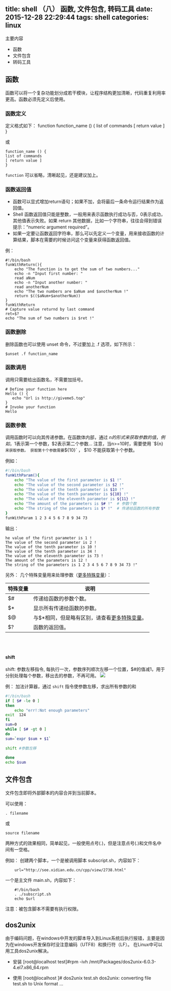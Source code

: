 title: shell （八） 函数, 文件包含, 转码工具
date: 2015-12-28 22:29:44
tags: shell
categories: linux
---

主要内容

* 函数
* 文件包含
* 转码工具
<!-- more  -->

## 函数
函数可以将一个复杂功能划分成若干模块，让程序结构更加清晰，代码重复利用率更高。函数必须先定义后使用。

### 函数定义

定义格式如下：
    function function_name () {
	list of commands
	[ return value ]
    }

或

    function_name () {
	list of commands
	[ return value ]
    }

`function` 可以省略，清晰起见，还是建议加上。

### 函数返回值

* 函数可以显式增加return语句；如果不加，会将最后一条命令运行结果作为返回值。
* Shell 函数返回值只能是整数，一般用来表示函数执行成功与否，0表示成功，其他值表示失败。如果 return 其他数据，比如一个字符串，往往会得到错误提示：“numeric argument required”。
* 如果一定要让函数返回字符串，那么可以先定义一个变量，用来接收函数的计算结果，脚本在需要的时候访问这个变量来获得函数返回值。

例：
```
#!/bin/bash
funWithReturn(){
    echo "The function is to get the sum of two numbers..."
    echo -n "Input first number: "
    read aNum
    echo -n "Input another number: "
    read anotherNum
    echo "The two numbers are $aNum and $anotherNum !"
    return $(($aNum+$anotherNum))
}
funWithReturn
# Capture value returnd by last command
ret=$?
echo "The sum of two numbers is $ret !"
```

### 函数删除
删除函数也可以使用 unset 命令，不过要加上 .f 选项，如下所示：

    $unset .f function_name

### 函数调用
调用只需要给出函数名，不需要加括号。
```
# Define your function here
Hello () {
   echo "Url is http://giveme5.top"
}
# Invoke your function
Hello
```




### 函数参数
调用函数时可以向其传递参数。在函数体内部，通过 $n 的形式来获取参数的值，例如，$1表示第一个参数，$2表示第二个参数...
注意，当n>=10时，需要使用 `${n}` 来获取参数。 获取第十个参数需要 `${10}` ， $10 不能获取第十个参数。

例如：
```bash
#!/bin/bash
funWithParam(){
    echo "The value of the first parameter is $1 !"
    echo "The value of the second parameter is $2 !"
    echo "The value of the tenth parameter is $10 !"
    echo "The value of the tenth parameter is ${10} !"
    echo "The value of the eleventh parameter is ${11} !"
    echo "The amount of the parameters is $# !"  # 参数个数
    echo "The string of the parameters is $* !"  # 传递给函数的所有参数
}
funWithParam 1 2 3 4 5 6 7 8 9 34 73
```

输出：

    he value of the first parameter is 1 !
    The value of the second parameter is 2 !
    The value of the tenth parameter is 10 !
    The value of the tenth parameter is 34 !
    The value of the eleventh parameter is 73 !
    The amount of the parameters is 12 !
    The string of the parameters is 1 2 3 4 5 6 7 8 9 34 73 !"

另外：
几个特殊变量用来处理参数（[更多特殊变量](/2015/12/25/linux/xuegodLinux/godLinux1-24-28-shell/godLinux1-24/#特殊变量)）：

|特殊变量|说明|
|----|----------------------------|
|$#|传递给函数的参数个数。|
|$*|显示所有传递给函数的参数。|
|$@|与$*相同，但是略有区别，请查看[更多特殊变量](/2015/12/25/linux/xuegodLinux/godLinux1-24-28-shell/godLinux1-24/#特殊变量)。|
|$?|函数的返回值。|

<br><br>
#### shift
shift: 参数左移指令, 每执行一次，参数序列顺次左移一个位置，$#的值减1，用于分别处理每个参数，移出去的参数，不再可用。
![](http://7xklqw.com1.z0.glb.clouddn.com/sh_shift.png)

例：
加法计算器，通过 `shift` 指令使参数左移，求出所有参数的和

```bash
#!/bin/bash
if [ $# -le 0 ]
then
	echo "err!:Not enough parameters"
exit  124
fi
sum=0
while [ $# -gt 0 ]
do
sum=`expr $sum + $1`
  
shift #参数左移
  
done
echo $sum
```


## 文件包含
文件包含即将外部脚本的内容合并到当前脚本。

可以使用：

    . filename

或

    source filename

两种方式的效果相同，简单起见，一般使用点号(.)，但是注意点号(.)和文件名中间有一空格。

例如：
创建两个脚本，一个是被调用脚本 subscript.sh，内容如下：
```
    url="http://see.xidian.edu.cn/cpp/view/2738.html"
```

一个是主文件 main.sh，内容如下：
```
    #!/bin/bash
    . ./subscript.sh
    echo $url
```

注意：被包含脚本不需要有执行权限。 


## dos2unix
由于编码问题，在windows中开发的脚本导入到Linux系统后执行报错，主要是因为在windows开发保存时没注意编码（UTF8）和换行符（LF）。
在Linux中可以用工具dos2unix解决。

* 安装
      [root@localhost test]#rpm -ivh /mnt/Packages/dos2unix-6.0.3-4.el7.x86_64.rpm

* 使用
      [root@localhost ]# dos2unix test.sh
      dos2unix: converting file test.sh to Unix format ...